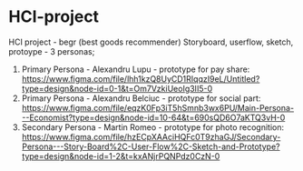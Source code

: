 # HCI-project
HCI project - begr (best goods recommender)
Storyboard, userflow, sketch, protoype - 3 personas;
1. Primary Persona - Alexandru Lupu - prototype for pay share: https://www.figma.com/file/lhh1kzQ8UyCD1RIqqzI9eL/Untitled?type=design&node-id=0-1&t=Om7VzkiUeoIg3II5-0
2. Primary Persona - Alexandru Belciuc - prototype for social part: https://www.figma.com/file/eqzK0Fp3iT5hSmnb3wx6PU/Main-Persona---Economist?type=design&node-id=10-64&t=690sQD6O7aKTQ3vH-0
3. Secondary Persona - Martin Romeo - prototype for photo recognition: https://www.figma.com/file/hzECpXAAciHQFc0T9zhaGJ/Secondary-Persona---Story-Board%2C-User-Flow%2C-Sketch-and-Prototype?type=design&node-id=1-2&t=kxANjrPQNPdz0CzN-0

